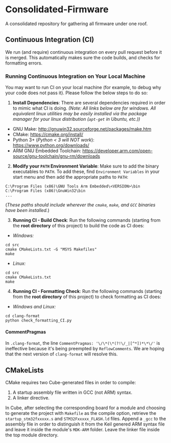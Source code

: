 # Consolidated-Firmware
A consolidated repository for gathering all firmware under one roof. 

## Continuous Integration (CI)

We run (and require) continuous integration on every pull request before it is merged. This automatically makes sure the code builds, and checks for formatting errors.

### Running Continuous Integration on Your Local Machine

You may want to run CI on your local machine (for example, to debug why your code does not pass it). Please follow the below steps to do so:

1. **Install Dependencies**: There are several dependencies required in order to mimic what CI is doing. *(Note: All links below are for windows. All equivalent linux utilities may be easily installed via the package manager for your linux distribution (`apt-get` in Ubuntu, etc.))*
  * GNU Make: http://gnuwin32.sourceforge.net/packages/make.htm
  * CMake: https://cmake.org/install/
  * Python 3+ (*Python < 3 will NOT work*): https://www.python.org/downloads/
  * ARM GNU Embedded Toolchain: https://developer.arm.com/open-source/gnu-toolchain/gnu-rm/downloads
2. **Modify your `PATH` Environment Variable**: Make sure to add the binary executables to `PATH`. To add these, find `Environment Variables` in your start menu and then add the appropriate paths to `PATH`:
```
C:\Program Files (x86)\GNU Tools Arm Embedded\<VERSION>\bin
C:\Program Files (x86)\GnuWin32\bin
...
```
(*These paths should include wherever the `cmake`, `make`, and `GCC` binaries have been installed.*)

3. **Running CI - Build Check**: Run the following commands (starting from the **root directory** of this project) to build the code as CI does:
  * *Windows:*
  ```
  cd src
  cmake CMakeLists.txt -G "MSYS Makefiles"
  make
  ```
  * *Linux:*
  ```
  cd src
  cmake CMakeLists.txt
  make
  ```
4. **Running CI - Formatting Check**: Run the following commands (starting from the **root directory** of this project) to check formatting as CI does:
  * *Windows and Linux:*
  ```
  cd clang-format
  python check_formatting_CI.py
  ```

#### CommentPragmas
In `.clang-format`, the line `CommentPragmas: '\/\*(\*(?!\/_|[^*])*\*\/'` is ineffective because it's being preempted by `ReflowComments`. We are hoping that the next version of `clang-format` will resolve this.

## CMakeLists
CMake requires two Cube-generated files in order to compile:

1. A startup assembly file written in GCC (not ARM) syntax.
1. A linker directive. 

In Cube, after selecting the corresponding board for a module and choosing to generate the project with `Makefile` as the compile option, retrieve the `startup_stm32fxxxxx.s` and `STM32Fxxxxx_FLASH.ld` files. Append a `_gcc` to the assembly file in order to distinguish it from the Keil genered ARM syntax file and leave it inside the module's `MDK-ARM` folder. Leave the linker file inside the top module directory. 
